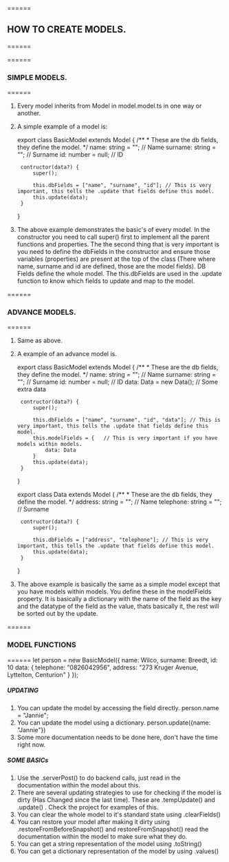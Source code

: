 ======
## HOW TO CREATE MODELS.
======

======
### SIMPLE MODELS.
======

1. Every model inherits from Model in model.model.ts in one way or another.
2. A simple example of a model is:

    export class BasicModel extends Model {
        /**
        * These are the db fields, they define the model.
        */
        name: string = "";    // Name
        surname: string = ""; // Surname
        id: number = null;    // ID

        contructor(data?) {
            super();

            this.dbFields = ["name", "surname", "id"]; // This is very important, this tells the .update that fields define this model.
            this.update(data);
        }
    }

3. The above example demonstrates the basic's of every model. In the constructor you need to call super() first to implement all the parent functions and properties. The the second thing that is very important is you need to define the dbFields in the constructor and ensure those variables (properties) are present at the top of the class (There where name, surname and id are defined, those are the model fields). DB Fields define the whole model. The this.dbFields are used in the .update function to know which fields to update and map to the model.

======
### ADVANCE MODELS.
======
1. Same as above.
2. A example of an advance model is.

    export class BasicModel extends Model {
        /**
        * These are the db fields, they define the model.
        */
        name: string = "";        // Name
        surname: string = "";     // Surname
        id: number = null;        // ID
        data: Data = new Data();  // Some extra data   

        contructor(data?) {
            super();

            this.dbFields = ["name", "surname", "id", "data"]; // This is very important, this tells the .update that fields define this model.
            this.modelFields = {   // This is very important if you have models within models.
                data: Data
            }
            this.update(data);
        }
    }

    export class Data extends Model {
        /**
        * These are the db fields, they define the model.
        */
        address: string = "";        // Name
        telephone: string = "";     // Surname

        contructor(data?) {
            super();

            this.dbFields = ["address", "telephone"]; // This is very important, this tells the .update that fields define this model.
            this.update(data);
        }
    }

3. The above example is basically the same as a simple model except that you have models within models. You define these in the modelFields property. It is basically a dictionary with the name of the field as the key and the datatype of the field as the value, thats basically it, the rest will be sorted out by the update.

======
### MODEL FUNCTIONS
======
let person = new BasicModel({
    name: Wilco,
    surname: Breedt,
    id: 10
    data: { telephone: "0826042956",
            address: "273 Kruger Avenue, Lyttelton, Centurion" 
    }
});

##### UPDATING
1. You can update the model by accessing the field directly.
person.name = "Jannie";
2. You can update the model using a dictionary.
person.update({name: "Jannie"})
3. Some more documentation needs to be done here, don't have the time right now.

##### SOME BASICs
1. Use the .serverPost() to do backend calls, just read in the documentation within the model about this.
2. There are several updating strategies to use for checking if the model is dirty (Has Changed since the last time). These are .tempUpdate() and .update() . Check the project for examples of this.
3. You can clear the whole model to it's standard state using .clearFields()
4. You can restore your model after making it dirty using .restoreFromBeforeSnapshot() and restoreFromSnapshot() read the documentation within the model to make sure what they do.
5. You can get a string representation of the model using .toString()
6. You can get a dictionary representation of the model by using .values()
